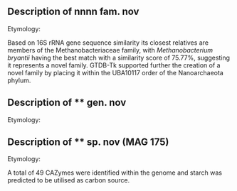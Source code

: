 ## Description of nnnn fam. nov
<!-- 
Genome completeness is ;81.31
Genome contamination is ;0.93
 -->
 
Etymology:


Based on 16S rRNA gene sequence similarity 
its closest relatives are members of the 
Methanobacteriaceae family, with 
*Methanobacterium bryantii* having the best match with a similarity score of 75.77%,
suggesting it represents a novel family. 
GTDB-Tk supported further the creation of a novel family by placing it within 
the UBA10117 order of the Nanoarchaeota phylum. 


## Description of ** gen. nov

Etymology:



## Description of ** sp. nov (MAG 175)

Etymology:


A total of 49 CAZymes were identified within the genome and 
starch was predicted to be utilised as carbon source. 


